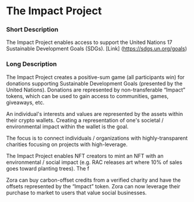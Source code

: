 # The Impact Project 

### Short Description

The Impact Project enables access to support the United Nations 17 Sustainable Development Goals (SDGs). [Link] (https://sdgs.un.org/goals)

### Long  Description

The Impact Project creates a positive-sum game (all participants win) for donations supporting Sustainable Development Goals (presented by the United Nations). Donations are represented by non-transferable “Impact” tokens, which can be used to gain access to communities, games, giveaways, etc.

An individual's interests and values are represented by the assets within their crypto wallets. Creating a representation of one's societal / environmental impact within the wallet is the goal. 

The focus is to connect individuals / organizations with highly-transparent charities focusing on projects with high-leverage. 

The Impact Project enables NFT creators to mint an NFT with an environmental / social impact (e.g. RAC releases art where 10% of sales goes toward planting trees). The f

Zora can buy carbon-offset credits from a verified charity and have the offsets represented by the “Impact” token. Zora can now leverage their purchase to market to users that value social businesses. 
